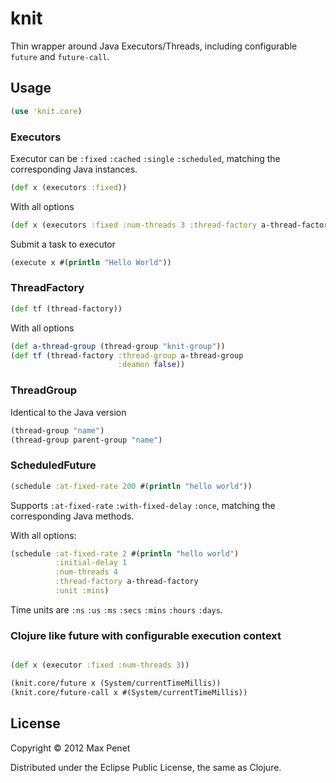 # knit

Thin wrapper around Java Executors/Threads, including configurable
`future` and `future-call`.

## Usage

```Clojure
(use 'knit.core)
```

### Executors

Executor can be `:fixed` `:cached` `:single` `:scheduled`, matching the
corresponding Java instances.

```Clojure
(def x (executors :fixed))
```
With all options
```clojure
(def x (executors :fixed :num-threads 3 :thread-factory a-thread-factory))
```

Submit a task to executor
```clojure
(execute x #(println "Hello World"))
```

### ThreadFactory

```clojure
(def tf (thread-factory))
```
With all options
```clojure
(def a-thread-group (thread-group "knit-group"))
(def tf (thread-factory :thread-group a-thread-group
                        :deamon false))
```

### ThreadGroup
Identical to the Java version

```clojure
(thread-group "name")
(thread-group parent-group "name")
```

### ScheduledFuture

```clojure
(schedule :at-fixed-rate 200 #(println "hello world"))

```
Supports `:at-fixed-rate` `:with-fixed-delay` `:once`, matching the
corresponding Java methods.

With all options:
```clojure
(schedule :at-fixed-rate 2 #(println "hello world")
          :initial-delay 1
          :num-threads 4
          :thread-factory a-thread-factory
          :unit :mins)
```

Time units are `:ns` `:us` `:ms` `:secs` `:mins` `:hours` `:days`.


### Clojure like future with configurable execution context

```clojure

(def x (executor :fixed :num-threads 3))

(knit.core/future x (System/currentTimeMillis))
(knit.core/future-call x #(System/currentTimeMillis))
```

## License

Copyright © 2012 Max Penet

Distributed under the Eclipse Public License, the same as Clojure.

